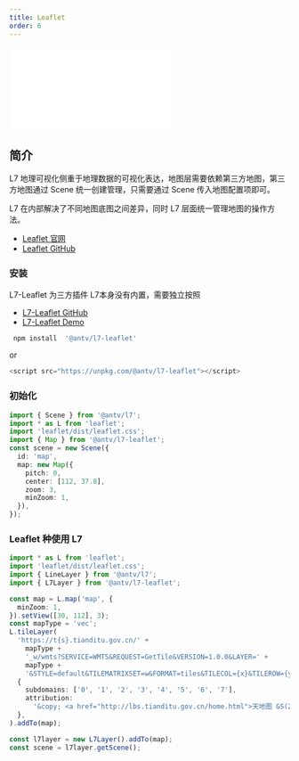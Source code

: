 ```yaml
---
title: Leaflet
order: 6
---
```


<embed src="@/docs/api/common/style.md"></embed>

## 简介

L7 地理可视化侧重于地理数据的可视化表达，地图层需要依赖第三方地图，第三方地图通过 Scene 统一创建管理，只需要通过 Scene 传入地图配置项即可。

L7 在内部解决了不同地图底图之间差异，同时 L7 层面统一管理地图的操作方法。

- [Leaflet 官网](https://leafletjs.com/)
- [Leaflet GitHub](https://github.com/antvis/l7-extensions/tree/master/packages/leaflet)

### 安装

L7-Leaflet 为三方插件 L7本身没有内置，需要独立按照

- [L7-Leaflet GitHub](https://github.com/antvis/l7-extensions/tree/master/packages/leaflet)
- [L7-Leaflet Demo ](https://l7-leaflet.antv.vision/)

```ts
 npm install  '@antv/l7-leaflet'

```

or

```js
<script src="https://unpkg.com/@antv/l7-leaflet"></script>
```

### 初始化

```ts
import { Scene } from '@antv/l7';
import * as L from 'leaflet';
import 'leaflet/dist/leaflet.css';
import { Map } from '@antv/l7-leaflet';
const scene = new Scene({
  id: 'map',
  map: new Map({
    pitch: 0,
    center: [112, 37.8],
    zoom: 3,
    minZoom: 1,
  }),
});
```

### Leaflet 种使用 L7

```ts
import * as L from 'leaflet';
import 'leaflet/dist/leaflet.css';
import { LineLayer } from '@antv/l7';
import { L7Layer } from '@antv/l7-leaflet';

const map = L.map('map', {
  minZoom: 1,
}).setView([30, 112], 3);
const mapType = 'vec';
L.tileLayer(
  'https://t{s}.tianditu.gov.cn/' +
    mapType +
    '_w/wmts?SERVICE=WMTS&REQUEST=GetTile&VERSION=1.0.0&LAYER=' +
    mapType +
    '&STYLE=default&TILEMATRIXSET=w&FORMAT=tiles&TILECOL={x}&TILEROW={y}&TILEMATRIX={z}&tk=b72aa81ac2b3cae941d1eb213499e15e',
  {
    subdomains: ['0', '1', '2', '3', '4', '5', '6', '7'],
    attribution:
      '&copy; <a href="http://lbs.tianditu.gov.cn/home.html">天地图 GS(2022)3124号 - 甲测资字1100471</a>',
  },
).addTo(map);

const l7layer = new L7Layer().addTo(map);
const scene = l7layer.getScene();
```
